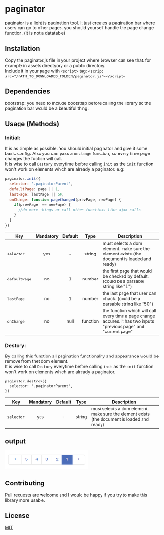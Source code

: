 # paginator
paginator is a light js pagination tool. It just creates a pagination bar where users can go to other pages. you should yourself handle the page change function. (it is not a datatable)

## Installation
Copy the paginator.js file in your project where browser can see that. for example in assets directyory or a public directory.<br>
Include it in your page with `<script>` tag: ```<script src="/PATH_TO_DOWNLOADED_FOLDER/paginator.js"></script>```

## Dependencies
bootstrap: you need to include bootstrap before calling the library so the pagination bar would be a beautiful thing.

## Usage (Methods)
### Initial:
It is as simple as possible. You should initial paginator and give it some basic config. Also you can pass a `onchange` function, so every time page changes the fuction will call.<br>
It is wise to call `Destory` everytime before calling `init` as the `init` function won't work on elements which are already a paginator. e.g:
```js
paginator.init({
  selector: '.paginatorParent', 
  defaultPage: page || 1, 
  lastPage: lastPage || 50, 
  onChange: function pageChanged(prevPage, newPage) {
    if(prevPage !== newPage) {
      //do more things or call other functions like ajax calls
    }
  }
})
```
|Key          |Mandatory|Default|Type    |Description|
|-------------|:-------:|:-----:|:------:|-----------|
|`selector`   | yes     |-      |string  |must selects a dom element. make sure the element exists (the document is loaded and ready)|
|`defaultPage`| no      |1      |number  |the first page that would be checked by default. (could be a parsable string like "1")     |
|`lastPage`   | no      |1      |number  |the last page that user can chack. (could be a parsable string like "50")                  |
|`onChange`   | no      |null   |function|the function which will call every time a page change accures. it has two inputs "previous page" and "current page"|           

### Destory:
By calling this function all pagination functionality and appearance would be remove from thet dom element.<br>
It is wise to call `Destory` everytime before calling `init` as the `init` function won't work on elements which are already a paginator. 
```
paginator.destroy({
  selector: '.paginatorParent',
})
```
|Key          |Mandatory|Default|Type    |Description|
|-------------|:-------:|:-----:|:------:|-----------|
|`selector`   | yes     |-      |string  |must selects a dom element. make sure the element exists (the document is loaded and ready)|

## output
![Alt text](example2.png?raw=true "preview")

## Contributing
Pull requests are welcome and I would be happy if you try to make this library more usable. 

## License
[MIT](https://choosealicense.com/licenses/mit/)

